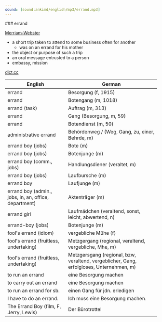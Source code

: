 ```yaml
---
sound: [sound:ankimd/english/mp3/errand.mp3]
---
```


\### errand

[Merriam-Webster](https://www.merriam-webster.com/dictionary/errand)

- a short trip taken to attend to some business often for another
    - was on an errand for his mother
- the object or purpose of such a trip
- an oral message entrusted to a person
- embassy, mission

[dict.cc](https://www.dict.cc/errand)

| English        | German       |
| -------------- | ------------ |
| errand | Besorgung (f, 1915) |
| errand | Botengang (m, 1018) |
| errand (task) | Auftrag (m, 313) |
| errand | Gang (Besorgung, m, 59) |
| errand | Botendienst (m, 50) |
| administrative errand | Behördenweg / (Weg, Gang, zu, einer, Behrde, m) |
| errand boy (jobs) | Bote (m) |
| errand boy (jobs) | Botenjunge (m) |
| errand boy (comm., jobs) | Handlungsdiener (veraltet, m) |
| errand boy (jobs) | Laufbursche (m) |
| errand boy | Laufjunge (m) |
| errand boy (admin., jobs, in, an, office, department) | Aktenträger (m) |
| errand girl | Laufmädchen (veraltend, sonst, leicht, abwertend, n) |
| errand-boy (jobs) | Botenjunge (m) |
| fool's errand (idiom) | vergebliche Mühe (f) |
| fool's errand (fruitless, undertaking) | Metzgergang (regional, veraltend, vergebliche, Mhe, m) |
| fool's errand (fruitless, undertaking) | Metzgersgang (regional, bzw, veraltend, vergeblicher, Gang, erfolgloses, Unternehmen, m) |
| to run an errand | eine Besorgung machen |
| to carry out an errand | eine Besorgung machen |
| to run an errand for sb. | einen Gang für jdn. erledigen |
| I have to do an errand. | Ich muss eine Besorgung machen. |
| The Errand Boy (film, F, Jerry, Lewis) | Der Bürotrottel |

